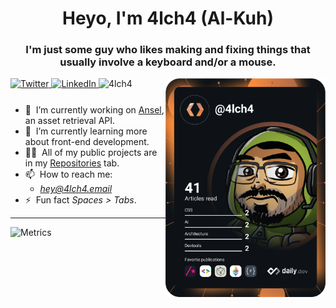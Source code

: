 <h1 align="center">Heyo, I'm 4lch4 (Al-Kuh)</h1>
<h3 align="center">
  I'm just some guy who likes making and fixing things that usually involve a
  keyboard and/or a mouse.
</h3>

<!-- Badges -->
<div align="left">
  <a href="https://twitter.com/4lch4">
    <img
      src="https://img.shields.io/twitter/follow/4lch4?label=Twitter&logo=twitter&style=flat-square&color=1da1f2&logoColor=ffffff"
      alt="Twitter"
    />
  </a>

  <a href="https://linkedin.com/in/devin-leaman-4962242">
    <img
      src="https://img.shields.io/static/v1?logo=linkedin&style=flat-square&color=0072b1&label=LinkedIn&message=%E2%98%86"
      alt="LinkedIn"
    />
  </a>

  <img src="https://komarev.com/ghpvc/?username=4lch4" alt="4lch4" />

  <a href="https://api.daily.dev/get?r=4lch4" target="_blank">
    <img
      width="256"
      align="right"
      src="https://raw.githubusercontent.com/4lch4/4lch4/devcard/devcard.svg"
    />
  </a>
</div>

<ul style="margin-top: 25px;">
  <li>
    🔭&nbsp;&nbsp;I’m currently working on
    <a href="https://github.com/4lch4/Ansel">Ansel</a>, an asset retrieval API.
  </li>
  <li>
    🌱&nbsp;&nbsp;I’m currently learning more about front-end development.
  </li>
  <li>
    👨‍💻&nbsp;&nbsp;All of my public projects are in my
    <a href="https://github.com/4lch4?tab=repositories">Repositories</a> tab.
  </li>
  <li>📫&nbsp;&nbsp;How to reach me:
  <ul>
    <li><em><a href="mailto:hey@4lch4.email">hey@4lch4.email</a></em></li>
    <!-- <li>
      <em><a href="https://4lch4.social">My social site</a></em> with links to
      nearly all methods of contact.
    </li> -->
  </ul>
  </li>
  <li>⚡&nbsp;&nbsp;Fun fact <em>Spaces > Tabs</em>.</li>
</ul>

---

![Metrics](https://metrics.lecoq.io/4lch4?template=classic&languages=1&stars=1&achievements=1&notable=1&languages.limit=8&languages.threshold=0%25&languages.colors=github&languages.sections=most-used&languages.indepth=false&languages.analysis.timeout=15&languages.categories=markup%2C%20programming&languages.recent.categories=markup%2C%20programming&languages.recent.load=300&languages.recent.days=14&stars.limit=4&achievements.threshold=C&achievements.secrets=true&achievements.display=compact&achievements.limit=0&notable.from=organization&notable.repositories=false&notable.indepth=false&notable.types=commit&config.timezone=America%2FChicago)
